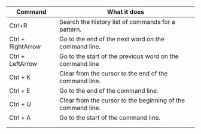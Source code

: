 | Command           | What it does                                                |
|-------------------|-------------------------------------------------------------|
| Ctrl+R            | Search the history list of commands for a pattern.          |
| Ctrl + RightArrow | Go to the end of the next word on the command line.         |
| Ctrl + LeftArrow  | Go to the start of the previous word on the command line    |
| Ctrl + K          | Clear from the cursor to the end of the command line.       |
| Ctrl + E          | Go to the end of the command line.                          |
| Ctrl + U          | Clear from the cursor to the beginning of the command line. |
| Ctrl + A          | Go to the start of the command line.                        |
|                   |                                                             |
|                   |                                                             |